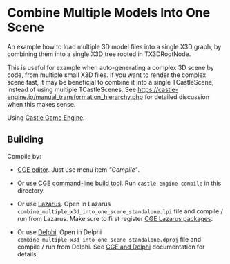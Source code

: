 # Combine Multiple Models Into One Scene

An example how to load multiple 3D model files into a single X3D graph,
by combining them into a single X3D tree rooted in TX3DRootNode.

This is useful for example when auto-generating a complex 3D scene
by code, from multiple small X3D files.
If you want to render the complex scene fast, it may be beneficial to combine
it into a single TCastleScene, instead of using multiple TCastleScenes.
See https://castle-engine.io/manual_transformation_hierarchy.php for detailed
discussion when this makes sense.

Using [Castle Game Engine](https://castle-engine.io/).

## Building

Compile by:

- [CGE editor](https://castle-engine.io/manual_editor.php). Just use menu item _"Compile"_.

- Or use [CGE command-line build tool](https://castle-engine.io/build_tool). Run `castle-engine compile` in this directory.

- Or use [Lazarus](https://www.lazarus-ide.org/). Open in Lazarus `combine_multiple_x3d_into_one_scene_standalone.lpi` file and compile / run from Lazarus. Make sure to first register [CGE Lazarus packages](https://castle-engine.io/lazarus).

- Or use [Delphi](https://www.embarcadero.com/products/Delphi). Open in Delphi `combine_multiple_x3d_into_one_scene_standalone.dproj` file and compile / run from Delphi. See [CGE and Delphi](https://castle-engine.io/delphi) documentation for details.
